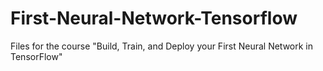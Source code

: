 # First-Neural-Network-Tensorflow
Files for the course "Build, Train, and Deploy your First Neural Network in TensorFlow"
